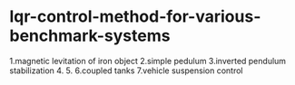# lqr-control-method-for-various-benchmark-systems
1.magnetic levitation of iron object      2.simple pedulum        3.inverted pendulum stabilization         4.     5.   6.coupled tanks   7.vehicle suspension control
